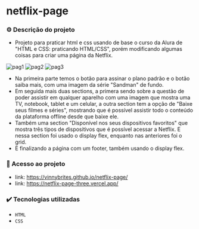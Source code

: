 # netflix-page

### ⚙️ Descrição do projeto

- Projeto para praticar html e css usando de base o curso da Alura de "HTML e CSS: praticando HTML/CSS", porém modificando algumas coisas para criar uma página da Netflix.

![pag1](https://user-images.githubusercontent.com/96158472/192168586-223fded9-2b5a-400a-baa2-3df38554161c.png)
![pag2](https://user-images.githubusercontent.com/96158472/192168592-e6cc310c-df2c-4847-b1a0-0ffcc1a9e1e2.png)
![pag3](https://user-images.githubusercontent.com/96158472/192168593-7ed6c9f5-a811-4cea-9ffc-b7018eb9e18f.png)

- Na primeira parte temos o botão para assinar o plano padrão e o botão saiba mais, com uma imagem da série "Sandman" de fundo.
- Em seguida mais duas sections, a primera sendo sobre a questão de poder assistir em qualquer aparelho com uma imagem que mostra uma TV, notebook, tablet e um celular, a outra section tem a opção de "Baixe seus filmes e séries", mostrando que é possível assistir todo o conteúdo da plataforma offline desde que baixe ele.
- Também uma section "Disponível nos seus dispositivos favoritos" que mostra três tipos de dispositivos que é possível acessar a Netflix. E nessa section foi usado o display flex, enquanto nas anteriores foi o grid.
- E finalizando a página com um footer, também usando o display flex.

### 📁 Acesso ao projeto

- link: https://vinnybrites.github.io/netflix-page/
- link: https://netflix-page-three.vercel.app/

### ✔️ Tecnologias utilizadas

- ``HTML``
- ``CSS``
